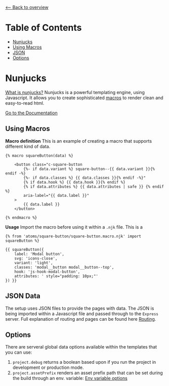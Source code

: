 [⟵ Back to overview](../README.md)

# Table of Contents
- [Nunjucks](#commands)
- [Using Macros](#using-macros)
- [JSON](#json-data)
- [Options](#options)

# Nunjucks #
[What is nunjucks?](https://mozilla.github.io/nunjucks/) Nunjucks is a powerful templating engine, using Javascript. It allows you to create sophisticated [macros](https://mozilla.github.io/nunjucks/templating.html#macro) to render clean and easy-to-read html.

[Go to the Documentation](https://mozilla.github.io/nunjucks/templating.html)

## Using Macros ##

__Macro definition__
This is an example of creating a macro that supports different kind of data.
```htmlmixed
{% macro squareButton(data) %}

    <button class="c-square-button
        {%- if data.variant %} square-button--{{ data.variant }}{% endif -%}
        {%- if data.classes %} {{ data.classes }}{% endif -%}"
        {% if data.hook %} {{ data.hook }}{% endif %}
        {% if data.attributes %} {{ data.attributes | safe }} {% endif %}
        aria-label="{{ data.label }}"
    >
        {{ data.label }}
    </button>

{% endmacro %}
```

__Usage__
Import the macro before using it within a `.njk` file. This is a
```htmlmixed
{% from 'atoms/square-button/square-button.macro.njk' import squareButton %}

{{ squareButton({
    label: 'Modal button',
    svg: 'icons-close',
    variant: 'light',
    classes: 'modal__button modal__button--top',
    hook: 'js-hook-modal-button',
    attributes: ' style="padding: 10px;"'
}) }}
```

## JSON Data ##
The setup uses JSON files to provide the pages with data. The JSON is being imported within a Javascript file and passed through to the `Express` server. Full explanation of routing and pages can be found here [Routing](./Routes.md).

## Options ##
There are serveral global data options available within the templates that you can use:
1. `project.debug` returns a boolean based upon if you run the project in development or production mode.
2. `project.assetPrefix` renders an asset prefix path that can be set during the build through an env. variable: [Env variable options](./Commands.md#options)